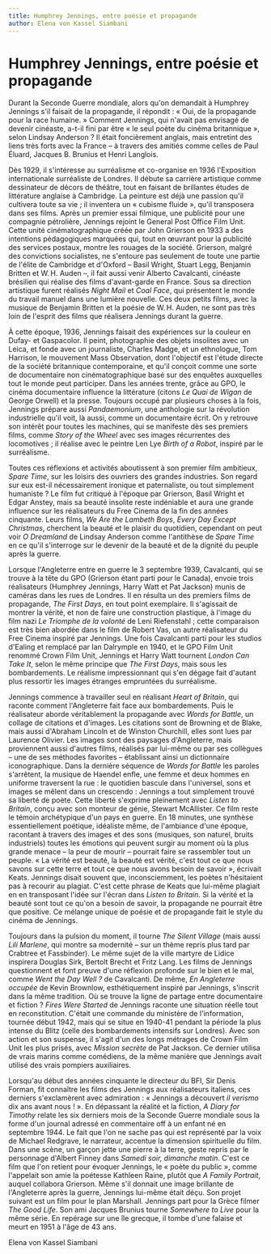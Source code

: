 ```yaml
---
title: Humphrey Jennings, entre poésie et propagande
author: Elena von Kassel Siambani
---
```

# Humphrey Jennings, entre poésie et propagande

Durant la Seconde Guerre mondiale, alors qu'on demandait à Humphrey Jennings s'il faisait de la propagande, il répondit&nbsp;: «&nbsp;Oui, de la propagande pour la race humaine.&nbsp;» Comment Jennings, qui n'avait pas envisagé de devenir cinéaste, a-t-il fini par être «&nbsp;le seul poète du cinéma britannique&nbsp;», selon Lindsay Anderson&nbsp;? Il était foncièrement anglais, mais entretint des liens très forts avec la France –&nbsp;à travers des amitiés comme celles de Paul Éluard, Jacques B. Brunius et Henri Langlois.

Dès 1929, il s'intéresse au surréalisme et co-organise en 1936 l'Exposition internationale surréaliste de Londres. Il débute sa carrière artistique comme dessinateur de décors de théâtre, tout en faisant de brillantes études de littérature anglaise à Cambridge. La peinture est déjà une passion qu'il cultivera toute sa vie&nbsp;; il inventera un «&nbsp;cubisme fluide&nbsp;», qu'il transposera dans ses films. Après un premier essai filmique, une publicité pour une compagnie pétrolière, Jennings rejoint le General Post Office Film Unit. Cette unité cinématographique créée par John Grierson en 1933 a des intentions pédagogiques marquées qui, tout en œuvrant pour la publicité des services postaux, montre les rouages de la société. Grierson, malgré des convictions socialistes, ne s'entoure pas seulement de toute une partie de l'élite de Cambridge et d'Oxford –&nbsp;Basil Wright, Stuart Legg, Benjamin Britten et W.&thinsp;H. Auden&nbsp;–, il fait aussi venir Alberto Cavalcanti, cinéaste brésilien qui réalise des films d'avant-garde en France. Sous sa direction artistique furent réalisés *Night Mail* et *Coal Face*, qui présentent le monde du travail manuel dans une lumière nouvelle. Ces deux petits films, avec la musique de Benjamin Britten et la poésie de W.&thinsp;H. Auden, ne sont pas très loin de l'esprit des films que réalisera Jennings durant la guerre.

À cette époque, 1936, Jennings faisait des expériences sur la couleur en Dufay- et Gaspacolor. Il peint, photographie des objets insolites avec un Leica, et fonde avec un journaliste, Charles Madge, et un ethnologue, Tom Harrison, le mouvement Mass Observation, dont l'objectif est l'étude directe de la société britannique contemporaine, et qu'il conçoit comme une sorte de documentaire non cinématographique basé sur des enquêtes auxquelles tout le monde peut participer. Dans les années trente, grâce au GPO, le cinéma documentaire influence la littérature (citons *Le Quai de Wigan* de George Orwell) et la presse. Toujours occupé par plusieurs choses à la fois, Jennings prépare aussi *Pandaemonium*, une anthologie sur la révolution industrielle qu'il voit, là aussi, comme un documentaire écrit. On y retrouve son intérêt pour toutes les machines, qui se manifeste dès ses premiers films, comme *Story of the Wheel* avec ses images récurrentes des locomotives&nbsp;; il réalise avec le peintre Len Lye *Birth of a Robot*, inspiré par le surréalisme.

Toutes ces réflexions et activités aboutissent à son premier film ambitieux, *Spare Time*, sur les loisirs des ouvriers des grandes industries. Son regard sur eux est-il nécessairement ironique et paternaliste, ou tout simplement humaniste&nbsp;? Le film fut critiqué à l'époque par Grierson, Basil Wright et Edgar Anstey, mais sa beauté insolite reste indéniable et aura une grande influence sur les réalisateurs du Free Cinema de la fin des années cinquante. Leurs films, *We Are the Lambeth Boys*, *Every Day Except Christmas*, cherchent la beauté et le plaisir du quotidien, cependant on peut voir *O Dreamland* de Lindsay Anderson comme l'antithèse de *Spare Time* en ce qu'il s'interroge sur le devenir de la beauté et de la dignité du peuple après la guerre.

Lorsque l'Angleterre entre en guerre le 3 septembre 1939, Cavalcanti, qui se trouve à la tête du GPO (Grierson étant parti pour le Canada), envoie trois réalisateurs (Humphrey Jennings, Harry Watt et Pat Jackson) munis de caméras dans les rues de Londres. Il en résulta un des premiers films de propagande, *The First Days*, en tout point exemplaire. Il s'agissait de montrer la vérité, et non de faire une construction plastique, à l'image du film nazi *Le Triomphe de la volonté* de Leni Riefenstahl&nbsp;; cette comparaison est très bien abordée dans le film de Robert Vas, un autre réalisateur du Free Cinema inspiré par Jennings. Une fois Cavalcanti parti pour les studios d'Ealing et remplacé par Ian Dalrymple en 1940, et le GPO Film Unit renommé Crown Film Unit, Jennings et Harry Watt tournent *London Can Take It*, selon le même principe que *The First Days*, mais sous les bombardements. Le réalisme impressionnant qui s'en dégage fait d'autant plus ressortir les images étranges empruntées du surréalisme.

Jennings commence à travailler seul en réalisant *Heart of Britain*, qui raconte comment l'Angleterre fait face aux bombardements. Puis le réalisateur aborde véritablement la propagande avec *Words for Battle*, un collage de citations et d'images. Les citations sont de Browning et de Blake, mais aussi d'Abraham Lincoln et de Winston Churchill, elles sont lues par Laurence Olivier. Les images sont des paysages d'Angleterre, mais proviennent aussi d'autres films, réalisés par lui-même ou par ses collègues –&nbsp;une de ses méthodes favorites&nbsp;– établissant ainsi un dictionnaire iconographique. Dans la dernière séquence de *Words for Battle* les paroles s'arrêtent, la musique de Haendel enfle, une femme et deux hommes en uniforme traversent la rue&nbsp;: le quotidien bascule dans l'universel, sons et images se mêlent dans un crescendo&nbsp;: Jennings a tout simplement trouvé sa liberté de poète. Cette liberté s'exprime pleinement avec *Listen to Britain*, conçu avec son monteur de génie, Stewart McAllister. Ce film reste le témoin archétypique d'un pays en guerre. En 18 minutes, une synthèse essentiellement poétique, idéaliste même, de l'ambiance d'une époque, racontant à travers des images et des sons (musiques, son naturel, bruits industriels) toutes les émotions qui peuvent surgir au moment où la plus grande menace –&nbsp;la peur de mourir&nbsp;– pourrait faire se rassembler tout un peuple. «&nbsp;La vérité est beauté, la beauté est vérité, c'est tout ce que nous savons sur cette terre et tout ce que nous avons besoin de savoir&nbsp;», écrivait Keats. Jennings disait souvent que, inconsciemment, les poètes n'hésitaient pas à recourir au plagiat. C'est cette phrase de Keats que lui-même plagiait en en transposant l'idée sur l'écran dans *Listen to Britain*. Si la vérité et la beauté sont tout ce qu'on a besoin de savoir, la propagande ne pourrait être que positive. Ce mélange unique de poésie et de propagande fait le style du cinéma de Jennings.

Toujours dans la pulsion du moment, il tourne *The Silent Village* (mais aussi *Lili Marlene*, qui montre sa modernité –&nbsp;sur un thème repris plus tard par Crabtree et Fassbinder). Le même sujet de la ville martyre de Lidice inspirera Douglas Sirk, Bertolt Brecht et Fritz Lang. Les films de Jennings questionnent et font preuve d'une réflexion profonde sur le bien et le mal, comme *Went the Day Well&nbsp;?* de Cavalcanti. De même, *En Angleterre occupée* de Kevin Brownlow, esthétiquement inspiré par Jennings, s'inscrit dans la même tradition. Où se trouve la ligne de partage entre documentaire et fiction&nbsp;? *Fires Were Started* de Jennings raconte une situation réelle tout en reconstitution. C'était une commande du ministère de l'information, tournée début 1942, mais qui se situe en 1940-41 pendant la période la plus intense du Blitz (celle des bombardements intensifs sur Londres). Avec son action et son suspense, il s'agit d'un des longs métrages de Crown Film Unit les plus prisés, avec *Mission secrète* de Pat Jackson. Ce dernier utilisa de vrais marins comme comédiens, de la même manière que Jennings avait utilisé des vrais pompiers auxiliaires.

Lorsqu'au début des années cinquante le directeur du BFI, Sir Denis Forman, fit connaître les films des Jennings aux réalisateurs italiens, ces derniers s'exclamèrent avec admiration&nbsp;: «&nbsp;Jennings a découvert *il verismo* dix ans avant nous&nbsp;!&nbsp;». En dépassant la réalité et la fiction, *A Diary for Timothy* relate les six derniers mois de la Seconde Guerre mondiale sous la forme d'un journal adressé en commentaire off à un enfant né en septembre 1944. Le fait que l'on ne sache pas qui est représenté par la voix de Michael Redgrave, le narrateur, accentue la dimension spirituelle du film. Dans une scène, un garçon jette une pierre à la terre, geste repris par le personnage d'Albert Finney dans *Samedi soir, dimanche matin*. C'est ce film que l'on retient pour évoquer Jennings, le «&nbsp;poète du public&nbsp;», comme l'appelait son amie la poétesse Kathleen Raine, plutôt que *A Family Portrait*, auquel collabora Grierson. Même s'il donnait une image brillante de l'Angleterre après la guerre, Jennings lui-même était déçu. Son projet suivant est un film pour le plan Marshall. Jennings part pour la Grèce filmer *The Good Life*. Son ami Jacques Brunius tourne *Somewhere to Live* pour la même série. En repérage sur une île grecque, il tombe d'une falaise et meurt en 1951 à l'âge de 43 ans.

Elena von Kassel Siambani